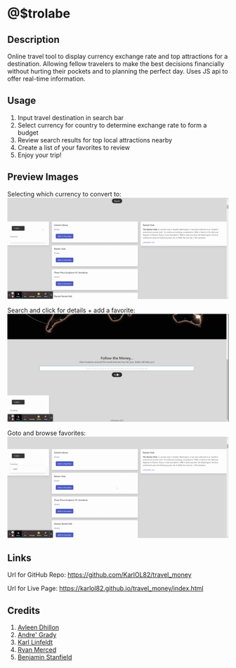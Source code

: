 # @$trolabe

## Description

Online travel tool to display currency exchange rate and top attractions for a destination. Allowing fellow travelers to make the best decisions financially without hurting their pockets and to planning the perfect day. Uses JS api to offer real-time information.

## Usage

1. Input travel destination in search bar
2. Select currency for country to determine exchange rate to form a budget
3. Review search results for top local attractions nearby
4. Create a list of your favorites to review
5. Enjoy your trip!

## Preview Images
Selecting which currency to convert to:
![image](./assets/Images/Currency_Exchange.gif)

Search and click for details + add a favorite:
![image](./assets/Images/Search_Favorite_Details.gif)

Goto and browse favorites:
![image](./assets/Images/Go_to_Favorites.gif)

## Links

Url for GitHub Repo: 
https://github.com/KarlOL82/travel_money

Url for Live Page:
https://karlol82.github.io/travel_money/index.html

## Credits

1. [Avleen Dhillon](https://github.com/adhillon0817)
2. [Andre' Grady](https://github.com/Grady253)
3. [Karl Linfeldt](https://github.com/KarlOL82)
4. [Ryan Merced](https://github.com/ryanmerced)
5. [Benjamin Stanfield](https://github.com/Doompeck)
